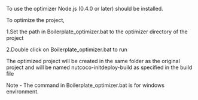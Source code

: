 To use the optimizer Node.js (0.4.0 or later) should be installed.

To optimize the project,

1.Set the path in Boilerplate_optimizer.bat to the optimizer directory of the project

2.Double click on Boilerplate_optimizer.bat to run

The optimized project will be created in the same folder as the original project and will be named nutcoco-initdeploy-build as specified in the build file

Note - The command in Boilerplate_optimizer.bat is for windows environment. 